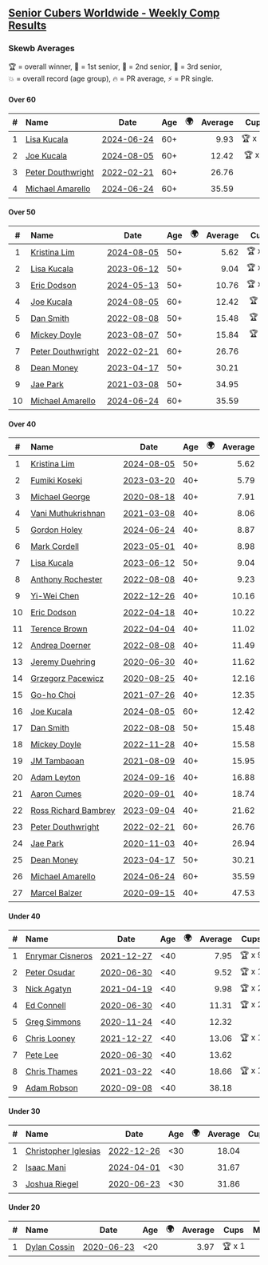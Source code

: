 <style>table {white-space: nowrap;}</style>
<link rel="stylesheet" type="text/css" href="/scw-comp/css/flags.css" />

## [Senior Cubers Worldwide - Weekly Comp Results](/scw-comp/results/)
### Skewb Averages

<span style="white-space: nowrap;">🏆 = overall winner</span>, <span style="white-space: nowrap;">🥇 = 1st senior</span>, <span style="white-space: nowrap;">🥈 = 2nd senior</span>, <span style="white-space: nowrap;">🥉 = 3rd senior</span>, <span style="white-space: nowrap;">💥 = overall record (age group)</span>, <span style="white-space: nowrap;">🔥 = PR average</span>, <span style="white-space: nowrap;">⚡ = PR single</span>.

#### Over 60

| # | Name | Date | Age | 🌍 | Average | Cups | Medals | Achievements | Video |
| :--: | :-- | :--: | :--: | :--: | --: | :--: | :-- | :-- | :-- |
| 1 | [Lisa Kucala](../../persons/lisa_kucala/skewb.md) | [2024-06-24](../../results/2024-06-24/skewb.md) | 60+ | <i class="flag flag-US" /> | 9.93 | 🏆 x 12 | 🥇 x 14, 🥈 x 26, 🥉 x 11 | 💥 x 17, 🔥 x 15, ⚡ x 12 | [Desktop](https://www.facebook.com/events/1211259256891949/permalink/1219518842732657) / [Mobile](https://m.facebook.com/events/1211259256891949?view=permalink&id=1219518842732657) |
| 2 | [Joe Kucala](../../persons/joe_kucala/skewb.md) | [2024-08-05](../../results/2024-08-05/skewb.md) | 60+ | <i class="flag flag-US" /> | 12.42 | 🏆 x 1 | 🥇 x 1, 🥈 x 6, 🥉 x 17 | 💥 x 5, 🔥 x 5, ⚡ x 6 | [Desktop](https://www.facebook.com/events/2580397835477735/permalink/2591354231048762) / [Mobile](https://m.facebook.com/events/2580397835477735?view=permalink&id=2591354231048762) |
| 3 | [Peter Douthwright](../../persons/peter_douthwright/skewb.md) | [2022-02-21](../../results/2022-02-21/skewb.md) | 60+ | <i class="flag flag-CA" /> | 26.76 |  |  | 💥 x 1, 🔥 x 1, ⚡ x 1 | [Desktop](https://www.facebook.com/622712395/videos/pcb.2888932434585988/1362527270930059) / [Mobile](https://m.facebook.com/622712395/videos/pcb.2888932434585988/1362527270930059) |
| 4 | [Michael Amarello](../../persons/michael_amarello/skewb.md) | [2024-06-24](../../results/2024-06-24/skewb.md) | 60+ | <i class="flag flag-US" /> | 35.59 |  | 🥉 x 1 | 🔥 x 3, ⚡ x 2 | [Desktop](https://www.facebook.com/michael.amarello/videos/1242042760131815) / [Mobile](https://m.facebook.com/michael.amarello/videos/1242042760131815) |

#### Over 50

| # | Name | Date | Age | 🌍 | Average | Cups | Medals | Achievements | Video |
| :--: | :-- | :--: | :--: | :--: | --: | :--: | :-- | :-- | :-- |
| 1 | [Kristina Lim](../../persons/kristina_lim/skewb.md) | [2024-08-05](../../results/2024-08-05/skewb.md) | 50+ | <i class="flag flag-US" /> | 5.62 | 🏆 x 26 | 🥇 x 26, 🥉 x 1 | 💥 x 9, 🔥 x 10, ⚡ x 5 | [Desktop](https://www.facebook.com/1045330593/videos/550747623958581) / [Mobile](https://m.facebook.com/1045330593/videos/550747623958581) |
| 2 | [Lisa Kucala](../../persons/lisa_kucala/skewb.md) | [2023-06-12](../../results/2023-06-12/skewb.md) | 50+ | <i class="flag flag-US" /> | 9.04 | 🏆 x 12 | 🥇 x 14, 🥈 x 26, 🥉 x 11 | 💥 x 17, 🔥 x 15, ⚡ x 12 | [Desktop](https://www.facebook.com/events/252304080823510/permalink/260332823353969) / [Mobile](https://m.facebook.com/events/252304080823510?view=permalink&id=260332823353969) |
| 3 | [Eric Dodson](../../persons/eric_dodson/skewb.md) | [2024-05-13](../../results/2024-05-13/skewb.md) | 50+ | <i class="flag flag-US" /> | 10.76 | 🏆 x 10 | 🥇 x 12, 🥈 x 4, 🥉 x 1 | 🔥 x 7, ⚡ x 6 | [Desktop](https://www.facebook.com/events/964772741968025/permalink/966713415107291) / [Mobile](https://m.facebook.com/events/964772741968025?view=permalink&id=966713415107291) |
| 4 | [Joe Kucala](../../persons/joe_kucala/skewb.md) | [2024-08-05](../../results/2024-08-05/skewb.md) | 60+ | <i class="flag flag-US" /> | 12.42 | 🏆 x 1 | 🥇 x 1, 🥈 x 6, 🥉 x 17 | 💥 x 5, 🔥 x 5, ⚡ x 6 | [Desktop](https://www.facebook.com/events/2580397835477735/permalink/2591354231048762) / [Mobile](https://m.facebook.com/events/2580397835477735?view=permalink&id=2591354231048762) |
| 5 | [Dan Smith](../../persons/dan_smith/skewb.md) | [2022-08-08](../../results/2022-08-08/skewb.md) | 50+ | <i class="flag flag-US" /> | 15.48 | 🏆 x 3 | 🥇 x 3, 🥈 x 5, 🥉 x 4 | 💥 x 1, 🔥 x 6, ⚡ x 3 | [Desktop](https://www.facebook.com/events/1202320373645710/permalink/1204543590090055) / [Mobile](https://m.facebook.com/events/1202320373645710?view=permalink&id=1204543590090055) |
| 6 | [Mickey Doyle](../../persons/mickey_doyle/skewb.md) | [2023-08-07](../../results/2023-08-07/skewb.md) | 50+ | <i class="flag flag-US" /> | 15.84 | 🏆 x 2 | 🥇 x 2, 🥈 x 5, 🥉 x 5 | 🔥 x 8, ⚡ x 6 | [Desktop](https://www.facebook.com/events/666756165039562/permalink/672217807826731) / [Mobile](https://m.facebook.com/events/666756165039562?view=permalink&id=672217807826731) |
| 7 | [Peter Douthwright](../../persons/peter_douthwright/skewb.md) | [2022-02-21](../../results/2022-02-21/skewb.md) | 60+ | <i class="flag flag-CA" /> | 26.76 |  |  | 💥 x 1, 🔥 x 1, ⚡ x 1 | [Desktop](https://www.facebook.com/622712395/videos/pcb.2888932434585988/1362527270930059) / [Mobile](https://m.facebook.com/622712395/videos/pcb.2888932434585988/1362527270930059) |
| 8 | [Dean Money](../../persons/dean_money/skewb.md) | [2023-04-17](../../results/2023-04-17/skewb.md) | 50+ | <i class="flag flag-US" /> | 30.21 |  |  | 🔥 x 2, ⚡ x 2 | [Desktop](https://www.facebook.com/events/238970528738328/permalink/245790304723017) / [Mobile](https://m.facebook.com/events/238970528738328?view=permalink&id=245790304723017) |
| 9 | [Jae Park](../../persons/jae_park/skewb.md) | [2021-03-08](../../results/2021-03-08/skewb.md) | 50+ | <i class="flag flag-US" /> | 34.95 |  | 🥇 x 1, 🥈 x 9 | 💥 x 4, 🔥 x 6, ⚡ x 6 | [Desktop](https://www.facebook.com/events/430030294875923/permalink/436985344180418) / [Mobile](https://m.facebook.com/events/430030294875923?view=permalink&id=436985344180418) |
| 10 | [Michael Amarello](../../persons/michael_amarello/skewb.md) | [2024-06-24](../../results/2024-06-24/skewb.md) | 60+ | <i class="flag flag-US" /> | 35.59 |  | 🥉 x 1 | 🔥 x 3, ⚡ x 2 | [Desktop](https://www.facebook.com/michael.amarello/videos/1242042760131815) / [Mobile](https://m.facebook.com/michael.amarello/videos/1242042760131815) |

#### Over 40

| # | Name | Date | Age | 🌍 | Average | Cups | Medals | Achievements | Video |
| :--: | :-- | :--: | :--: | :--: | --: | :--: | :-- | :-- | :-- |
| 1 | [Kristina Lim](../../persons/kristina_lim/skewb.md) | [2024-08-05](../../results/2024-08-05/skewb.md) | 50+ | <i class="flag flag-US" /> | 5.62 | 🏆 x 26 | 🥇 x 26, 🥉 x 1 | 💥 x 9, 🔥 x 10, ⚡ x 5 | [Desktop](https://www.facebook.com/1045330593/videos/550747623958581) / [Mobile](https://m.facebook.com/1045330593/videos/550747623958581) |
| 2 | [Fumiki Koseki](../../persons/fumiki_koseki/skewb.md) | [2023-03-20](../../results/2023-03-20/skewb.md) | 40+ | <i class="flag flag-JP" /> | 5.79 | 🏆 x 25 | 🥇 x 25 | 💥 x 7, 🔥 x 7, ⚡ x 4 | [Desktop](https://www.facebook.com/events/171663595723883/permalink/177443195145923) / [Mobile](https://m.facebook.com/events/171663595723883?view=permalink&id=177443195145923) |
| 3 | [Michael George](../../persons/michael_george/skewb.md) | [2020-08-18](../../results/2020-08-18/skewb.md) | 40+ | <i class="flag flag-GB" /> | 7.91 | 🏆 x 8 | 🥇 x 10 | 💥 x 4, 🔥 x 3, ⚡ x 2 | [Desktop](https://www.facebook.com/michael.george.545/videos/10214193835400177) / [Mobile](https://m.facebook.com/michael.george.545/videos/10214193835400177) |
| 4 | [Vani Muthukrishnan](../../persons/vani_muthukrishnan/skewb.md) | [2021-03-08](../../results/2021-03-08/skewb.md) | 40+ | <i class="flag flag-IN" /> | 8.06 | 🏆 x 2 | 🥇 x 2, 🥈 x 1 | 🔥 x 3, ⚡ x 3 | [Desktop](https://www.facebook.com/events/430030294875923/permalink/435828854296067) / [Mobile](https://m.facebook.com/events/430030294875923?view=permalink&id=435828854296067) |
| 5 | [Gordon Holey](../../persons/gordon_holey/skewb.md) | [2024-06-24](../../results/2024-06-24/skewb.md) | 40+ | <i class="flag flag-US" /> | 8.87 | 🏆 x 3 | 🥇 x 3, 🥈 x 7, 🥉 x 4 | 🔥 x 9, ⚡ x 5 | [Desktop](https://www.facebook.com/766997877/videos/1129605771466665) / [Mobile](https://m.facebook.com/766997877/videos/1129605771466665) |
| 6 | [Mark Cordell](../../persons/mark_cordell/skewb.md) | [2023-05-01](../../results/2023-05-01/skewb.md) | 40+ | <i class="flag flag-US" /> | 8.98 | 🏆 x 5 | 🥇 x 5, 🥈 x 8, 🥉 x 2 | 🔥 x 5, ⚡ x 6 | [Desktop](https://www.facebook.com/events/1407988503335303/permalink/1412365282897625) / [Mobile](https://m.facebook.com/events/1407988503335303?view=permalink&id=1412365282897625) |
| 7 | [Lisa Kucala](../../persons/lisa_kucala/skewb.md) | [2023-06-12](../../results/2023-06-12/skewb.md) | 50+ | <i class="flag flag-US" /> | 9.04 | 🏆 x 12 | 🥇 x 14, 🥈 x 26, 🥉 x 11 | 💥 x 17, 🔥 x 15, ⚡ x 12 | [Desktop](https://www.facebook.com/events/252304080823510/permalink/260332823353969) / [Mobile](https://m.facebook.com/events/252304080823510?view=permalink&id=260332823353969) |
| 8 | [Anthony Rochester](../../persons/anthony_rochester/skewb.md) | [2022-08-08](../../results/2022-08-08/skewb.md) | 40+ | <i class="flag flag-AU" /> | 9.23 | 🏆 x 3 | 🥇 x 5, 🥈 x 3 | 🔥 x 6, ⚡ x 5 | [Desktop](https://www.facebook.com/events/1202320373645710/permalink/1204742810070133) / [Mobile](https://m.facebook.com/events/1202320373645710?view=permalink&id=1204742810070133) |
| 9 | [Yi-Wei Chen](../../persons/yi_wei_chen/skewb.md) | [2022-12-26](../../results/2022-12-26/skewb.md) | 40+ | <i class="flag flag-TW" /> | 10.16 | 🏆 x 7 | 🥇 x 8, 🥉 x 2 | 🔥 x 4, ⚡ x 4 | [Desktop](https://www.facebook.com/events/1093949927944727/permalink/1099536930719360) / [Mobile](https://m.facebook.com/events/1093949927944727?view=permalink&id=1099536930719360) |
| 10 | [Eric Dodson](../../persons/eric_dodson/skewb.md) | [2022-04-18](../../results/2022-04-18/skewb.md) | 40+ | <i class="flag flag-US" /> | 10.22 | 🏆 x 10 | 🥇 x 12, 🥈 x 4, 🥉 x 1 | 🔥 x 7, ⚡ x 6 | [Desktop](https://www.facebook.com/events/566110581332467/permalink/574335010510024) / [Mobile](https://m.facebook.com/events/566110581332467?view=permalink&id=574335010510024) |
| 11 | [Terence Brown](../../persons/terence_brown/skewb.md) | [2022-04-04](../../results/2022-04-04/skewb.md) | 40+ | <i class="flag flag-NZ" /> | 11.02 |  | 🥈 x 2 | 🔥 x 1, ⚡ x 2 | [Desktop](https://www.facebook.com/events/1171138513621623/permalink/1174670813268393) / [Mobile](https://m.facebook.com/events/1171138513621623?view=permalink&id=1174670813268393) |
| 12 | [Andrea Doerner](../../persons/andrea_doerner/skewb.md) | [2022-08-08](../../results/2022-08-08/skewb.md) | 40+ | <i class="flag flag-DE" /> | 11.49 |  | 🥇 x 1, 🥈 x 1, 🥉 x 1 | 🔥 x 2, ⚡ x 2 | [Desktop](https://www.facebook.com/andrea.doerner.146/videos/1428521347661542) / [Mobile](https://m.facebook.com/andrea.doerner.146/videos/1428521347661542) |
| 13 | [Jeremy Duehring](../../persons/jeremy_duehring/skewb.md) | [2020-06-30](../../results/2020-06-30/skewb.md) | 40+ | <i class="flag flag-US" /> | 11.62 |  | 🥈 x 1 | 🔥 x 1, ⚡ x 1 | [Desktop](https://www.facebook.com/jeremy.duehring/videos/10160203751947846) / [Mobile](https://m.facebook.com/jeremy.duehring/videos/10160203751947846) |
| 14 | [Grzegorz Pacewicz](../../persons/grzegorz_pacewicz/skewb.md) | [2020-08-25](../../results/2020-08-25/skewb.md) | 40+ | <i class="flag flag-PL" /> | 12.16 | 🏆 x 1 | 🥇 x 1 | 🔥 x 1, ⚡ x 1 | [Desktop](https://www.facebook.com/events/335350317875490/permalink/340431677367354) / [Mobile](https://m.facebook.com/events/335350317875490?view=permalink&id=340431677367354) |
| 15 | [Go-ho Choi](../../persons/go_ho_choi/skewb.md) | [2021-07-26](../../results/2021-07-26/skewb.md) | 40+ | <i class="flag flag-KR" /> | 12.35 | 🏆 x 1 | 🥇 x 1 | 🔥 x 1, ⚡ x 1 | [Desktop](https://www.facebook.com/events/5895704557137692/permalink/5963588683682612) / [Mobile](https://m.facebook.com/events/5895704557137692?view=permalink&id=5963588683682612) |
| 16 | [Joe Kucala](../../persons/joe_kucala/skewb.md) | [2024-08-05](../../results/2024-08-05/skewb.md) | 60+ | <i class="flag flag-US" /> | 12.42 | 🏆 x 1 | 🥇 x 1, 🥈 x 6, 🥉 x 17 | 💥 x 5, 🔥 x 5, ⚡ x 6 | [Desktop](https://www.facebook.com/events/2580397835477735/permalink/2591354231048762) / [Mobile](https://m.facebook.com/events/2580397835477735?view=permalink&id=2591354231048762) |
| 17 | [Dan Smith](../../persons/dan_smith/skewb.md) | [2022-08-08](../../results/2022-08-08/skewb.md) | 50+ | <i class="flag flag-US" /> | 15.48 | 🏆 x 3 | 🥇 x 3, 🥈 x 5, 🥉 x 4 | 💥 x 1, 🔥 x 6, ⚡ x 3 | [Desktop](https://www.facebook.com/events/1202320373645710/permalink/1204543590090055) / [Mobile](https://m.facebook.com/events/1202320373645710?view=permalink&id=1204543590090055) |
| 18 | [Mickey Doyle](../../persons/mickey_doyle/skewb.md) | [2022-11-28](../../results/2022-11-28/skewb.md) | 40+ | <i class="flag flag-US" /> | 15.58 | 🏆 x 2 | 🥇 x 2, 🥈 x 5, 🥉 x 5 | 🔥 x 8, ⚡ x 6 | [Desktop](https://www.facebook.com/events/1804728823229042/permalink/1815728625462395) / [Mobile](https://m.facebook.com/events/1804728823229042?view=permalink&id=1815728625462395) |
| 19 | [JM Tambaoan](../../persons/jm_tambaoan/skewb.md) | [2021-08-09](../../results/2021-08-09/skewb.md) | 40+ | <i class="flag flag-PH" /> | 15.95 | 🏆 x 4 | 🥇 x 5, 🥈 x 9, 🥉 x 5 | 🔥 x 6, ⚡ x 5 | [Desktop](https://www.facebook.com/events/342027504219422/permalink/350830740005765) / [Mobile](https://m.facebook.com/events/342027504219422?view=permalink&id=350830740005765) |
| 20 | [Adam Leyton](../../persons/adam_leyton/skewb.md) | [2024-09-16](../../results/2024-09-16/skewb.md) | 40+ | <i class="flag flag-GB" /> | 16.88 | 🏆 x 1 | 🥇 x 1 | 🔥 x 2, ⚡ x 2 | [Desktop](https://www.facebook.com/events/876328274072061/permalink/881406090230946) / [Mobile](https://m.facebook.com/events/876328274072061?view=permalink&id=881406090230946) |
| 21 | [Aaron Cumes](../../persons/aaron_cumes/skewb.md) | [2020-09-01](../../results/2020-09-01/skewb.md) | 40+ | <i class="flag flag-GB" /> | 18.74 |  | 🥈 x 4 | 🔥 x 4, ⚡ x 2 | [Desktop](https://www.facebook.com/events/2626236590959927/permalink/2627091540874432) / [Mobile](https://m.facebook.com/events/2626236590959927?view=permalink&id=2627091540874432) |
| 22 | [Ross Richard Bambrey](../../persons/ross_richard_bambrey/skewb.md) | [2023-09-04](../../results/2023-09-04/skewb.md) | 40+ | <i class="flag flag-GB" /> | 21.62 |  | 🥉 x 1 | 🔥 x 2, ⚡ x 2 | [Desktop](https://www.facebook.com/536706331/videos/674361374579172) / [Mobile](https://m.facebook.com/536706331/videos/674361374579172) |
| 23 | [Peter Douthwright](../../persons/peter_douthwright/skewb.md) | [2022-02-21](../../results/2022-02-21/skewb.md) | 60+ | <i class="flag flag-CA" /> | 26.76 |  |  | 💥 x 1, 🔥 x 1, ⚡ x 1 | [Desktop](https://www.facebook.com/622712395/videos/pcb.2888932434585988/1362527270930059) / [Mobile](https://m.facebook.com/622712395/videos/pcb.2888932434585988/1362527270930059) |
| 24 | [Jae Park](../../persons/jae_park/skewb.md) | [2020-11-03](../../results/2020-11-03/skewb.md) | 40+ | <i class="flag flag-US" /> | 26.94 |  | 🥇 x 1, 🥈 x 9 | 💥 x 4, 🔥 x 6, ⚡ x 6 | [Desktop](https://www.facebook.com/events/406412140373592/permalink/407131340301672) / [Mobile](https://m.facebook.com/events/406412140373592?view=permalink&id=407131340301672) |
| 25 | [Dean Money](../../persons/dean_money/skewb.md) | [2023-04-17](../../results/2023-04-17/skewb.md) | 50+ | <i class="flag flag-US" /> | 30.21 |  |  | 🔥 x 2, ⚡ x 2 | [Desktop](https://www.facebook.com/events/238970528738328/permalink/245790304723017) / [Mobile](https://m.facebook.com/events/238970528738328?view=permalink&id=245790304723017) |
| 26 | [Michael Amarello](../../persons/michael_amarello/skewb.md) | [2024-06-24](../../results/2024-06-24/skewb.md) | 60+ | <i class="flag flag-US" /> | 35.59 |  | 🥉 x 1 | 🔥 x 3, ⚡ x 2 | [Desktop](https://www.facebook.com/michael.amarello/videos/1242042760131815) / [Mobile](https://m.facebook.com/michael.amarello/videos/1242042760131815) |
| 27 | [Marcel Balzer](../../persons/marcel_balzer/skewb.md) | [2020-09-15](../../results/2020-09-15/skewb.md) | 40+ | <i class="flag flag-DE" /> | 47.53 |  | 🥈 x 2, 🥉 x 1 | 🔥 x 3, ⚡ x 1 | [Desktop](https://www.facebook.com/marcel.balzer.9216/videos/10160430464117516) / [Mobile](https://m.facebook.com/marcel.balzer.9216/videos/10160430464117516) |

#### Under 40

| # | Name | Date | Age | 🌍 | Average | Cups | Medals | Achievements | Video |
| :--: | :-- | :--: | :--: | :--: | --: | :--: | :-- | :-- | :-- |
| 1 | [Enrymar Cisneros](../../persons/enrymar_cisneros/skewb.md) | [2021-12-27](../../results/2021-12-27/skewb.md) | <40 | <i class="flag flag-VE" /> | 7.95 | 🏆 x 9 |  | 🔥 x 3, ⚡ x 5 | [Desktop](https://www.facebook.com/events/1083505512394794/permalink/1091524834926195) / [Mobile](https://m.facebook.com/events/1083505512394794?view=permalink&id=1091524834926195) |
| 2 | [Peter Osudar](../../persons/peter_osudar/skewb.md) | [2020-06-30](../../results/2020-06-30/skewb.md) | <40 | <i class="flag flag-CA" /> | 9.52 | 🏆 x 1 |  | 🔥 x 1, ⚡ x 1 | [Desktop](https://www.facebook.com/events/1716512181834525/permalink/1716706685148408) / [Mobile](https://m.facebook.com/events/1716512181834525?view=permalink&id=1716706685148408) |
| 3 | [Nick Agatyn](../../persons/nick_agatyn/skewb.md) | [2021-04-19](../../results/2021-04-19/skewb.md) | <40 | <i class="flag flag-AU" /> | 9.98 | 🏆 x 2 |  | 🔥 x 3, ⚡ x 3 | [Desktop](https://www.facebook.com/757743227/videos/10161208448793228) / [Mobile](https://m.facebook.com/757743227/videos/10161208448793228) |
| 4 | [Ed Connell](../../persons/ed_connell/skewb.md) | [2020-06-30](../../results/2020-06-30/skewb.md) | <40 | <i class="flag flag-IE" /> | 11.31 | 🏆 x 2 |  | 🔥 x 3, ⚡ x 3 | [Desktop](https://www.facebook.com/events/1716512181834525/permalink/1720525514766525) / [Mobile](https://m.facebook.com/events/1716512181834525?view=permalink&id=1720525514766525) |
| 5 | [Greg Simmons](../../persons/greg_simmons/skewb.md) | [2020-11-24](../../results/2020-11-24/skewb.md) | <40 | <i class="flag flag-GB" /> | 12.32 |  |  | 🔥 x 1, ⚡ x 1 | [Desktop](https://www.facebook.com/events/422848532078775/permalink/426964571667171) / [Mobile](https://m.facebook.com/events/422848532078775?view=permalink&id=426964571667171) |
| 6 | [Chris Looney](../../persons/chris_looney/skewb.md) | [2021-12-27](../../results/2021-12-27/skewb.md) | <40 | <i class="flag flag-US" /> | 13.06 | 🏆 x 1 |  | 🔥 x 2, ⚡ x 2 | [Desktop](https://www.facebook.com/chris.looney/videos/215359907349421) / [Mobile](https://m.facebook.com/chris.looney/videos/215359907349421) |
| 7 | [Pete Lee](../../persons/pete_lee/skewb.md) | [2020-06-30](../../results/2020-06-30/skewb.md) | <40 | <i class="flag flag-GB" /> | 13.62 |  |  | 🔥 x 2, ⚡ x 3 | [Desktop](https://www.facebook.com/events/1716512181834525/permalink/1720808974738179) / [Mobile](https://m.facebook.com/events/1716512181834525?view=permalink&id=1720808974738179) |
| 8 | [Chris Thames](../../persons/chris_thames/skewb.md) | [2021-03-22](../../results/2021-03-22/skewb.md) | <40 | <i class="flag flag-US" /> | 18.66 | 🏆 x 1 |  | 🔥 x 4, ⚡ x 2 | [Desktop](https://www.facebook.com/events/893368394782856/permalink/900786374041058) / [Mobile](https://m.facebook.com/events/893368394782856?view=permalink&id=900786374041058) |
| 9 | [Adam Robson](../../persons/adam_robson/skewb.md) | [2020-09-08](../../results/2020-09-08/skewb.md) | <40 | <i class="flag flag-GB" /> | 38.18 |  |  | 🔥 x 1, ⚡ x 1 | [Desktop](https://www.facebook.com/100005428097972/videos/1461191737405082) / [Mobile](https://m.facebook.com/100005428097972/videos/1461191737405082) |

#### Under 30

| # | Name | Date | Age | 🌍 | Average | Cups | Medals | Achievements | Video |
| :--: | :-- | :--: | :--: | :--: | --: | :--: | :-- | :-- | :-- |
| 1 | [Christopher Iglesias](../../persons/christopher_iglesias/skewb.md) | [2022-12-26](../../results/2022-12-26/skewb.md) | <30 | <i class="flag flag-US" /> | 18.04 |  |  | 🔥 x 2, ⚡ x 2 | [Desktop](https://www.facebook.com/events/1093949927944727/permalink/1098174637522256) / [Mobile](https://m.facebook.com/events/1093949927944727?view=permalink&id=1098174637522256) |
| 2 | [Isaac Mani](../../persons/isaac_mani/skewb.md) | [2024-04-01](../../results/2024-04-01/skewb.md) | <30 | <i class="flag flag-MX" /> | 31.67 |  |  | 🔥 x 1, ⚡ x 1 | [Desktop](https://www.facebook.com/events/405769728858313/permalink/410113218423964) / [Mobile](https://m.facebook.com/events/405769728858313?view=permalink&id=410113218423964) |
| 3 | [Joshua Riegel](../../persons/joshua_riegel/skewb.md) | [2020-06-23](../../results/2020-06-23/skewb.md) | <30 | <i class="flag flag-US" /> | 31.86 |  |  | 🔥 x 1, ⚡ x 1 | [Desktop](https://www.facebook.com/events/1618516681636159/permalink/1623941544427006) / [Mobile](https://m.facebook.com/events/1618516681636159?view=permalink&id=1623941544427006) |

#### Under 20

| # | Name | Date | Age | 🌍 | Average | Cups | Medals | Achievements | Video |
| :--: | :-- | :--: | :--: | :--: | --: | :--: | :-- | :-- | :-- |
| 1 | [Dylan Cossin](../../persons/dylan_cossin/skewb.md) | [2020-06-23](../../results/2020-06-23/skewb.md) | <20 | <i class="flag flag-US" /> | 3.97 | 🏆 x 1 |  | 💥 x 1, 🔥 x 1, ⚡ x 1 | [Desktop](https://www.facebook.com/dylan.andrew1/videos/3097967856954645) / [Mobile](https://m.facebook.com/dylan.andrew1/videos/3097967856954645) |


<!-- Global site tag (gtag.js) - Google Analytics -->
<script async src="https://www.googletagmanager.com/gtag/js?id=UA-86348435-3"></script>
<script>window.dataLayer = window.dataLayer || []; function gtag() {dataLayer.push(arguments);} gtag('js', new Date()); gtag('config', 'UA-86348435-3');</script>
